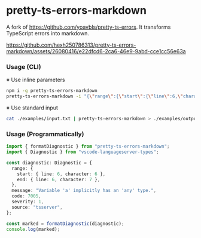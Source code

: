 # pretty-ts-errors-markdown

A fork of https://github.com/yoavbls/pretty-ts-errors. It transforms TypeScript errors into markdown.

https://github.com/hexh250786313/pretty-ts-errors-markdown/assets/26080416/e22dfcd6-2ca6-46e9-9abd-cce1cc56e63a

### Usage (CLI)

※ Use inline parameters

```bash
npm i -g pretty-ts-errors-markdown
pretty-ts-errors-markdown -i "{\"range\":{\"start\":{\"line\":6,\"character\":6},\"end\":{\"line\":6,\"character\":7}},\"message\":\"Variable 'a' implicitly has an 'any' type.\",\"code\":7005,\"severity\":1,\"source\":\"tsserver\"}"
```

※ Use standard input

```bash
cat ./examples/input.txt | pretty-ts-errors-markdown > ./examples/output.md
```

### Usage (Programmatically)

```typescript
import { formatDiagnostic } from "pretty-ts-errors-markdown";
import { Diagnostic } from "vscode-languageserver-types";

const diagnostic: Diagnostic = {
  range: {
    start: { line: 6, character: 6 },
    end: { line: 6, character: 7 },
  },
  message: "Variable 'a' implicitly has an 'any' type.",
  code: 7005,
  severity: 1,
  source: "tsserver",
};

const marked = formatDiagnostic(diagnostic);
console.log(marked);
```
